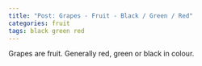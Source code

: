 ```yaml
---
title: "Post: Grapes - Fruit - Black / Green / Red"
categories: fruit
tags: black green red
---
```

Grapes are fruit. Generally red, green or black in colour.
